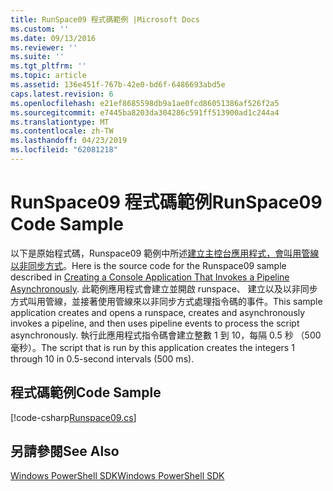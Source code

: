 ```yaml
---
title: RunSpace09 程式碼範例 |Microsoft Docs
ms.custom: ''
ms.date: 09/13/2016
ms.reviewer: ''
ms.suite: ''
ms.tgt_pltfrm: ''
ms.topic: article
ms.assetid: 136e451f-767b-42e0-bd6f-6486693abd5e
caps.latest.revision: 6
ms.openlocfilehash: e21ef8685598db9a1ae0fcd86051386af526f2a5
ms.sourcegitcommit: e7445ba8203da304286c591ff513900ad1c244a4
ms.translationtype: MT
ms.contentlocale: zh-TW
ms.lasthandoff: 04/23/2019
ms.locfileid: "62081218"
---
```

# <a name="runspace09-code-sample"></a><span data-ttu-id="acedc-102">RunSpace09 程式碼範例</span><span class="sxs-lookup"><span data-stu-id="acedc-102">RunSpace09 Code Sample</span></span>

<span data-ttu-id="acedc-103">以下是原始程式碼，Runspace09 範例中所述[建立主控台應用程式，會叫用管線以非同步方式](http://msdn.microsoft.com/en-us/198c1c94-2a06-457e-93ce-c0d910618e47)。</span><span class="sxs-lookup"><span data-stu-id="acedc-103">Here is the source code for the Runspace09 sample described in [Creating a Console Application That Invokes a Pipeline Asynchronously](http://msdn.microsoft.com/en-us/198c1c94-2a06-457e-93ce-c0d910618e47).</span></span> <span data-ttu-id="acedc-104">此範例應用程式會建立並開啟 runspace、 建立以及以非同步方式叫用管線，並接著使用管線來以非同步方式處理指令碼的事件。</span><span class="sxs-lookup"><span data-stu-id="acedc-104">This sample application creates and opens a runspace, creates and asynchronously invokes a pipeline, and then uses pipeline events to process the script asynchronously.</span></span> <span data-ttu-id="acedc-105">執行此應用程式指令碼會建立整數 1 到 10，每隔 0.5 秒 （500 毫秒）。</span><span class="sxs-lookup"><span data-stu-id="acedc-105">The script that is run by this application creates the integers 1 through 10 in 0.5-second intervals (500 ms).</span></span>

## <a name="code-sample"></a><span data-ttu-id="acedc-106">程式碼範例</span><span class="sxs-lookup"><span data-stu-id="acedc-106">Code Sample</span></span>

[!code-csharp[Runspace09.cs](../../powershell-sdk-samples/SDK-2.0/csharp/Runspace09/Runspace09.cs#L11-L113 "Runspace09.cs")]

## <a name="see-also"></a><span data-ttu-id="acedc-107">另請參閱</span><span class="sxs-lookup"><span data-stu-id="acedc-107">See Also</span></span>

[<span data-ttu-id="acedc-108">Windows PowerShell SDK</span><span class="sxs-lookup"><span data-stu-id="acedc-108">Windows PowerShell SDK</span></span>](../windows-powershell-reference.md)